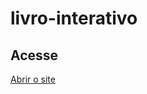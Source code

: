 # livro-interativo

## Acesse
[Abrir o site](https://leonardod16p.github.io/calculo-vetorial-interativo/index.html)
